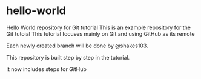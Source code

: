 # hello-world
Hello World repository for Git tutorial
This is an example repository for the Git tutoial
This tutorial focuses mainly on Git and using GitHub as its remote

Each newly created branch will be done by @shakes103.

This repository is built step by step in the tutorial.

It now includes steps for GitHub
